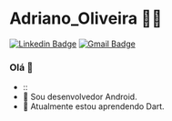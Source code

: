 # Adriano_Oliveira :man_technologist:

[![Linkedin Badge](https://img.shields.io/badge/-LinkedIn-blue?style=flat-square&logo=Linkedin&logoColor=white&link=https://www.linkedin.com/in/adriano-oliveira-3b6260104/)](https://www.linkedin.com/in/adriano-oliveira-3b6260104/)
[![Gmail Badge](https://img.shields.io/badge/-Gmail-c14438?style=flat-square&logo=Gmail&logoColor=white&link=mailto:adriano.lhc@gmail.com)](mailto:adriano.lhc@gmail.com)

<!--
**AdrBender/AdrBender** is a ✨ _special_ ✨ repository because its `README.md` (this file) appears on your GitHub profile.
-->
### Olá 👋

- ::
- 🔭 Sou desenvolvedor Android.
- 🌱 Atualmente estou aprendendo Dart.
<!--
- 👯 I’m looking to collaborate on ...
- 🤔 I’m looking for help with ...
- 💬 Ask me about on Telegram.
- 📫 How to reach me: ...
- 😄 Pronouns: ...
- ⚡ Fun fact: ...
-->
